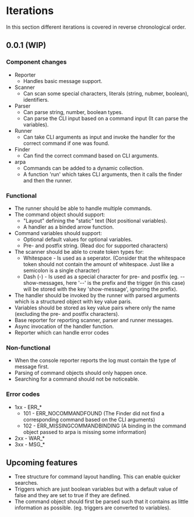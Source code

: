 # Iterations
In this section different iterations is covered in reverse chronological order.

## 0.0.1 (WIP)
### Component changes
 * Reporter
   * Handles basic message support.
 * Scanner
   * Can scan some special characters, literals (string, nubmer, boolean), identifiers.
 * Parser
   * Can parse string, number, boolean types.
   * Can parse the CLI input based on a command input (It can parse the variables). 
 * Runner
   * Can take CLI arguments as input and invoke the handler for the correct command if one was found.
 * Finder
   * Can find the correct command based on CLI arguments.
 * arpa
   * Commands can be added to a dynamic collection.
   * A function 'run' which takes CLI arguments, then it calls the finder and then the runner.

### Functional
 * The runner should be able to handle multiple commands.
 * The command object should support:
   * "Layout" defining the "static" text (Not positional variables).
   * A handler as a binded arrow function.
 * Command variables should support:
   * Optional default values for optional variables.
   * Pre- and postfix string. (Read doc for supported characters)
 * The scanner should be able to create token types for:
   * Whitespace - Is used as a seperator. (Consider that the whitespace token should not contain the amount of whitespace. Just like a semicolon is a single character)
   * Dash (-) - Is used as a special character for pre- and postfix (eg. --show-messages, here '--' is the prefix and the trigger (in this case) will be stored with the key 'show-message', ignoring the prefix).
 * The handler should be invoked by the runner with parsed arguments which is a structured object with key value paris.
 * Variables should be stored as key value pairs where only the name (excluding the pre- and postfix characters).
 * Base reporter for reporting scanner, parser and runner messages.
 * Async invocation of the handler function.
 * Reporter which can handle error codes

### Non-functional
 * When the console reporter reports the log must contain the type of message first.
 * Parsing of command objects should only happen once.
 * Searching for a command should not be noticeable.

### Error codes
 * 1xx - ERR_*
   * 101 - ERR_NOCOMMANDFOUND (The Finder did not find a corresponding command based on the CLI arguments)
   * 102 - ERR_MISSINGCOMMANDBINDING (A binding in the command object passed to arpa is missing some information)
 * 2xx - WAR_*
 * 3xx - MSG_*

## Upcoming features
 * Tree structure for command layout handling. This can enable quicker searches.
 * Triggers which are just boolean variables but with a default value of false and they are set to true if they are defined.
 * The command object should first be parsed such that it contains as little information as possible. (eg. triggers are converted to variables).